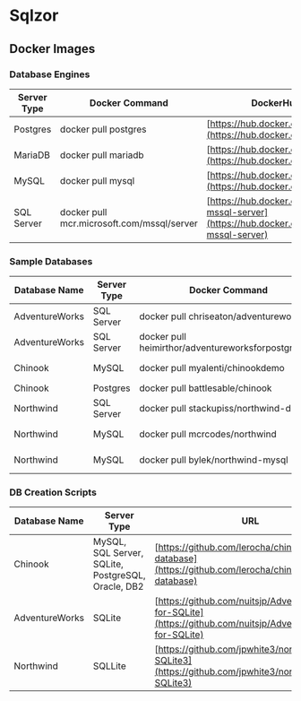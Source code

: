 # Sqlzor

## Docker Images

### Database Engines

|Server Type|Docker Command                            |DockerHub URL                                                          |
|-----------|------------------------------------------|-----------------------------------------------------------------------|
|Postgres   |docker pull postgres                      |[https://hub.docker.com/_/postgres](https://hub.docker.com/_/postgres) |
|MariaDB    |docker pull mariadb                       |[https://hub.docker.com/_/mariadb](https://hub.docker.com/_/mariadb)   |
|MySQL      |docker pull mysql                         |[https://hub.docker.com/_/mysql](https://hub.docker.com/_/mysql)       |
|SQL Server |docker pull mcr.microsoft.com/mssql/server|[https://hub.docker.com/_/microsoft-mssql-server](https://hub.docker.com/_/microsoft-mssql-server) |

### Sample Databases

|Database Name |Server Type|Docker Command                                     |DockerHub URL                                                                                            |
|--------------|-----------|---------------------------------------------------|---------------------------------------------------------------------------------------------------------|
|AdventureWorks|SQL Server |docker pull chriseaton/adventureworks              |[https://hub.docker.com/r/chriseaton/adventureworks](https://hub.docker.com/r/chriseaton/adventureworks) |
|AdventureWorks|SQL Server |docker pull heimirthor/adventureworksforpostgres_db|[https://hub.docker.com/r/heimirthor/adventureworksforpostgres_db](https://hub.docker.com/r/heimirthor/adventureworksforpostgres_db) |
|Chinook       |MySQL      |docker pull myalenti/chinookdemo                   |[https://hub.docker.com/r/myalenti/chinookdemo](https://hub.docker.com/r/myalenti/chinookdemo)           |
|Chinook       |Postgres   |docker pull battlesable/chinook                    |[https://hub.docker.com/r/battlesable/chinook|](https://hub.docker.com/r/battlesable/chinook|)           |
|Northwind     |SQL Server |docker pull stackupiss/northwind-db                |[https://hub.docker.com/r/stackupiss/northwind-db](https://hub.docker.com/r/stackupiss/northwind-db)     |
|Northwind     |MySQL      |docker pull mcrcodes/northwind                     |[https://hub.docker.com/u/mcrcodes](https://hub.docker.com/u/mcrcodes)                                   |
|Northwind     |MySQL      |docker pull bylek/northwind-mysql                  |[https://hub.docker.com/r/bylek/northwind-mysql](https://hub.docker.com/r/bylek/northwind-mysql)         |

### DB Creation Scripts

|Database Name |Server Type                                       |URL                                                                                                          |
|--------------|--------------------------------------------------|-------------------------------------------------------------------------------------------------------------|
|Chinook       |MySQL, SQL Server, SQLite, PostgreSQL, Oracle, DB2|[https://github.com/lerocha/chinook-database](https://github.com/lerocha/chinook-database)                   |
|AdventureWorks|SQLite                                            |[https://github.com/nuitsjp/AdventureWorks-for-SQLite](https://github.com/nuitsjp/AdventureWorks-for-SQLite) |
|Northwind     |SQLLite                                           |[https://github.com/jpwhite3/northwind-SQLite3](https://github.com/jpwhite3/northwind-SQLite3)               |
